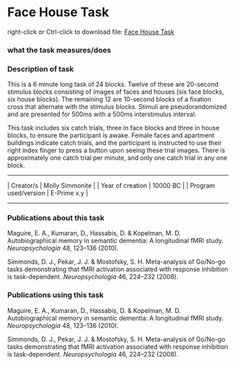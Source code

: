 # Face House Task

right-click or Ctrl-click to download file: [Face House Task](https://github.com/umich-tpolk-lab/testpages/blob/master/PainStudy_AJ.es2)

### what the task measures/does

### Description of task

This is a 6 minute long task of 24 blocks. Twelve of these are 20-second stimulus blocks consisting of images of faces and houses (six face blocks, six house blocks). The remaining 12 are 10-second blocks of a fixation cross that alternate with the stimulus blocks. Stimuli are pseudorandomized and are presented for 500ms with a 500ms interstimulus interval. 

This task includes six catch trials, three in face blocks and three in house blocks, to ensure the participant is awake. Female faces and apartment buildings indicate catch trials, and the participant is instructed to use their right index finger to press a button upon seeing these trial images. There is approximately one catch trial per minute, and only one catch trial in any one block. 

* * *

| Creator/s            | Molly Simmonite |
| Year of creation     | 10000 BC        |
| Program used/version | E-Prime x.y     |

* * * 

### Publications about this task
Maguire, E. A., Kumaran, D., Hassabis, D. & Kopelman, M. D. Autobiographical memory in semantic
dementia: A longitudinal fMRI study. _Neuropsychologia_ 48, 123–136 (2010).

Simmonds, D. J., Pekar, J. J. & Mostofsky, S. H. Meta-analysis of Go/No-go tasks demonstrating that fMRI
activation associated with response inhibition is task-dependent. _Neuropsychologia_ 46, 224–232 (2008).

### Publications using this task 
Maguire, E. A., Kumaran, D., Hassabis, D. & Kopelman, M. D. Autobiographical memory in semantic
dementia: A longitudinal fMRI study. _Neuropsychologia_ 48, 123–136 (2010).

Simmonds, D. J., Pekar, J. J. & Mostofsky, S. H. Meta-analysis of Go/No-go tasks demonstrating that fMRI
activation associated with response inhibition is task-dependent. _Neuropsychologia_ 46, 224–232 (2008).




 
